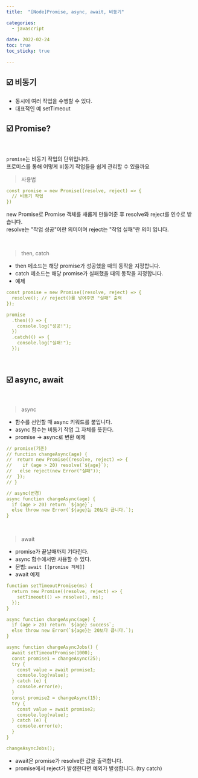 ```yaml
---
title:  "[Node]Promise, async, await, 비동기" 

categories:
  - javascript
  
date: 2022-02-24 
toc: true
toc_sticky: true

---
```


## ☑️ 비동기

* 동시에 여러 작업을 수행할 수 있다.
* 대표적인 예 setTimeout


## ☑️ Promise?
<br/>

 ``` promise ```는 비동기 작업의 단위입니다.  
 프로미스를 통해 어떻게 비동기 작업들을 쉽게 관리할 수 있을까요
 

> 사용법
```yaml
const promise = new Promise((resolve, reject) => {
  // 비동기 작업
}) 
``` 
new Promise로 Promise 객체를 새롭게 만들어준 후 resolve와 reject를 인수로 받습니다.  
resolve는 "작업 성공"이란 의미이며 reject는 "작업 실패"란 의미 입니다.

<br/>

> then, catch
* then 메소드는 해당 promise가 성공했을 때의 동작을 지정합니다.
* catch 메소드는 해당 promise가 실패했을 때의 동작을 지정합니다.
* 예제
```yaml
const promise = new Promise((resolve, reject) => {
  resolve(); // reject()를 넣어주면 "실패" 출력
});

promise
  .then(() => {
    console.log("성공!"); 
  })
  .catch(() => {
    console.log("실패!");
  });
```

<br/>

## ☑️ async, await

<br/>

> async
* 함수를 선언할 때 async 키워드를 붙입니다.
* async 함수는 비동기 작업 그 자체를 뜻한다.
* promise -> async로 변환 예제
```yaml
// promise(기존)
// function changeAsync(age) {
//  return new Promise((resolve, reject) => {
//    if (age > 20) resolve(`${age}`);    
//   else reject(new Error("실패"));
//  });
// }

// async(변경)
async function changeAsync(age) {
  if (age > 20) return `${age}`;
  else throw new Error(`${age}는 20보다 큽니다.`);
}
```

<br/>

> await
* promise가 끝날때까지 기다린다.
* async 함수에서만 사용할 수 있다.
* 문법: ```await [[promise 객체]]``` 
* await 예제
```yaml
function setTimeoutPromise(ms) {
  return new Promise((resolve, reject) => {
    setTimeout(() => resolve(), ms);
  });
}

async function changeAsync(age) {
  if (age > 20) return `${age} success`;
  else throw new Error(`${age}는 20보다 큽니다.`);
}

async function changeAsyncJobs() {
  await setTimeoutPromise(1000);
  const promise1 = changeAsync(25);
  try {
    const value = await promise1;
    console.log(value);
  } catch (e) {
    console.error(e);
  }
  const promise2 = changeAsync(15);
  try {
    const value = await promise2;
    console.log(value);
  } catch (e) {
    console.error(e);
  }
}

changeAsyncJobs();
```
* await은 promise가 resolve한 값을 출력합니다.
* promise에서 reject가 발생한다면 예외가 발생합니다. (try catch)

<br/>


  
